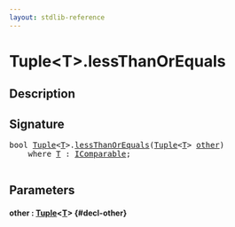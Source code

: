 ```yaml
---
layout: stdlib-reference
---
```


# Tuple\<T\>\.lessThanOrEquals

## Description





## Signature 

<pre>
<span class="code_keyword">bool</span> <a href="/stdlib-reference/types/Tuple/index" class="code_type">Tuple</a>&lt;<a href="/stdlib-reference/types/Tuple/index#typeparam-T" class="code_type">T</a>&gt;.<a href="/stdlib-reference/types/Tuple/lessThanOrEquals">lessThanOrEquals</a>(<a href="/stdlib-reference/types/Tuple/index" class="code_type">Tuple</a>&lt;<a href="/stdlib-reference/types/Tuple/index#typeparam-T" class="code_type">T</a>&gt; <a href="/stdlib-reference/types/Tuple/lessThanOrEquals#decl-other" class="code_param">other</a>)
    <span class='code_keyword'>where</span> <a href="/stdlib-reference/types/Tuple/index#typeparam-T" class="code_type">T</a> : <a href="/stdlib-reference/interfaces/IComparable/index">IComparable</a>;

</pre>

## Parameters

#### other  : [Tuple](/stdlib-reference/types/Tuple/index)\<[T](/stdlib-reference/types/Tuple/index#typeparam-T)\> {#decl-other}

